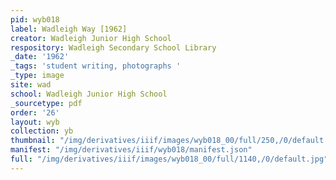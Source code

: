 ```yaml
---
pid: wyb018
label: Wadleigh Way [1962]
creator: Wadleigh Junior High School
respository: Wadleigh Secondary School Library
_date: '1962'
_tags: 'student writing, photographs '
_type: image
site: wad
school: Wadleigh Junior High School
_sourcetype: pdf
order: '26'
layout: wyb
collection: yb
thumbnail: "/img/derivatives/iiif/images/wyb018_00/full/250,/0/default.jpg"
manifest: "/img/derivatives/iiif/wyb018/manifest.json"
full: "/img/derivatives/iiif/images/wyb018_00/full/1140,/0/default.jpg"
---
```

